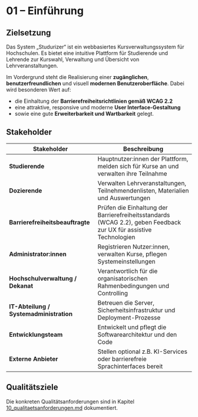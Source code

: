<!---
Artefakte der Systemdokumentation wurden mithilfe von ChatGPT (OpenAI) erstellt und manuell angepasst
-->
# 01 – Einführung

## Zielsetzung

Das System „Studurizer“ ist ein webbasiertes Kursverwaltungssystem für Hochschulen. Es bietet eine intuitive Plattform für Studierende und Lehrende zur Kurswahl, Verwaltung und Übersicht von Lehrveranstaltungen. 

Im Vordergrund steht die Realisierung einer **zugänglichen**, **benutzerfreundlichen** und visuell **modernen Benutzeroberfläche**. Dabei wird besonderen Wert auf:
- die Einhaltung der **Barrierefreiheitsrichtlinien gemäß WCAG 2.2**
- eine attraktive, responsive und moderne **User Interface-Gestaltung**
- sowie eine gute **Erweiterbarkeit und Wartbarkeit** gelegt.

## Stakeholder

| Stakeholder                       | Beschreibung |
|----------------------------------|--------------|
| **Studierende**                  | Hauptnutzer:innen der Plattform, melden sich für Kurse an und verwalten ihre Teilnahme |
| **Dozierende**                   | Verwalten Lehrveranstaltungen, Teilnehmendenlisten, Materialien und Auswertungen |
| **Barrierefreiheitsbeauftragte** | Prüfen die Einhaltung der Barrierefreiheitsstandards (WCAG 2.2), geben Feedback zur UX für assistive Technologien |
| **Administrator:innen**          | Registrieren Nutzer:innen, verwalten Kurse, pflegen Systemeinstellungen |
| **Hochschulverwaltung / Dekanat**| Verantwortlich für die organisatorischen Rahmenbedingungen und Controlling |
| **IT-Abteilung / Systemadministration** | Betreuen die Server, Sicherheitsinfrastruktur und Deployment-Prozesse |
| **Entwicklungsteam**             | Entwickelt und pflegt die Softwarearchitektur und den Code |
| **Externe Anbieter**             | Stellen optional z.B. KI-Services oder barrierefreie Sprachinterfaces bereit |

## Qualitätsziele

Die konkreten Qualitätsanforderungen sind in Kapitel [10_qualitaetsanforderungen.md](10_qualitaetsanforderungen.md) dokumentiert.